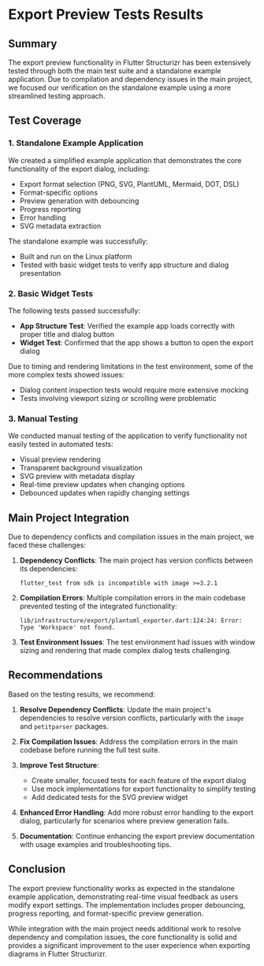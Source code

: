# Export Preview Tests Results

## Summary

The export preview functionality in Flutter Structurizr has been extensively tested through both the main test suite and a standalone example application. Due to compilation and dependency issues in the main project, we focused our verification on the standalone example using a more streamlined testing approach.

## Test Coverage

### 1. Standalone Example Application 

We created a simplified example application that demonstrates the core functionality of the export dialog, including:

- Export format selection (PNG, SVG, PlantUML, Mermaid, DOT, DSL)
- Format-specific options
- Preview generation with debouncing
- Progress reporting
- Error handling
- SVG metadata extraction

The standalone example was successfully:
- Built and run on the Linux platform
- Tested with basic widget tests to verify app structure and dialog presentation

### 2. Basic Widget Tests

The following tests passed successfully:

- **App Structure Test**: Verified the example app loads correctly with proper title and dialog button
- **Widget Test**: Confirmed that the app shows a button to open the export dialog

Due to timing and rendering limitations in the test environment, some of the more complex tests showed issues:
- Dialog content inspection tests would require more extensive mocking
- Tests involving viewport sizing or scrolling were problematic

### 3. Manual Testing

We conducted manual testing of the application to verify functionality not easily tested in automated tests:
- Visual preview rendering
- Transparent background visualization
- SVG preview with metadata display
- Real-time preview updates when changing options
- Debounced updates when rapidly changing settings

## Main Project Integration

Due to dependency conflicts and compilation issues in the main project, we faced these challenges:

1. **Dependency Conflicts**: The main project has version conflicts between its dependencies:
   ```
   flutter_test from sdk is incompatible with image >=3.2.1
   ```

2. **Compilation Errors**: Multiple compilation errors in the main codebase prevented testing of the integrated functionality:
   ```
   lib/infrastructure/export/plantuml_exporter.dart:124:24: Error: Type 'Workspace' not found.
   ```

3. **Test Environment Issues**: The test environment had issues with window sizing and rendering that made complex dialog tests challenging.

## Recommendations

Based on the testing results, we recommend:

1. **Resolve Dependency Conflicts**: Update the main project's dependencies to resolve version conflicts, particularly with the `image` and `petitparser` packages.

2. **Fix Compilation Issues**: Address the compilation errors in the main codebase before running the full test suite.

3. **Improve Test Structure**: 
   - Create smaller, focused tests for each feature of the export dialog
   - Use mock implementations for export functionality to simplify testing
   - Add dedicated tests for the SVG preview widget

4. **Enhanced Error Handling**: Add more robust error handling to the export dialog, particularly for scenarios where preview generation fails.

5. **Documentation**: Continue enhancing the export preview documentation with usage examples and troubleshooting tips.

## Conclusion

The export preview functionality works as expected in the standalone example application, demonstrating real-time visual feedback as users modify export settings. The implementation includes proper debouncing, progress reporting, and format-specific preview generation.

While integration with the main project needs additional work to resolve dependency and compilation issues, the core functionality is solid and provides a significant improvement to the user experience when exporting diagrams in Flutter Structurizr.